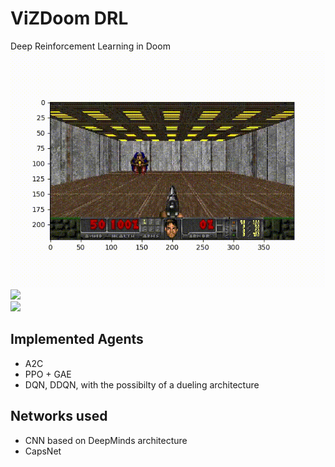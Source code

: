 # ViZDoom DRL
Deep Reinforcement Learning in Doom  
![](https://github.com/pcode93/rl_doom/blob/master/readme_resources/basic.gif)  
![](https://github.com/pcode93/rl_doom/blob/master/readme_resources/health_gathering.gif)  
![](https://github.com/pcode93/rl_doom/blob/master/readme_resources/defend_the_center.gif)  
## Implemented Agents  
- A2C  
- PPO + GAE  
- DQN, DDQN, with the possibilty of a dueling architecture  
## Networks used  
- CNN based on DeepMinds architecture  
- CapsNet  
